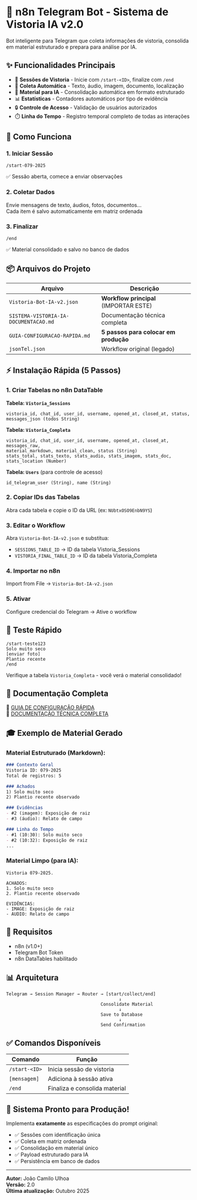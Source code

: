 # 🤖 n8n Telegram Bot - Sistema de Vistoria IA v2.0

Bot inteligente para Telegram que coleta informações de vistoria, consolida em material estruturado e prepara para análise por IA.

## ✨ Funcionalidades Principais

- 🚀 **Sessões de Vistoria** - Inicie com `/start-<ID>`, finalize com `/end`
- 📝 **Coleta Automática** - Texto, áudio, imagem, documento, localização
- 🧠 **Material para IA** - Consolidação automática em formato estruturado
- 📊 **Estatísticas** - Contadores automáticos por tipo de evidência
- 🔒 **Controle de Acesso** - Validação de usuários autorizados
- ⏱️ **Linha do Tempo** - Registro temporal completo de todas as interações

## 🎯 Como Funciona

### 1. Iniciar Sessão
```
/start-079-2025
```
✅ Sessão aberta, comece a enviar observações

### 2. Coletar Dados
Envie mensagens de texto, áudios, fotos, documentos...  
Cada item é salvo automaticamente em matriz ordenada

### 3. Finalizar
```
/end
```
✅ Material consolidado e salvo no banco de dados

## 📦 Arquivos do Projeto

| Arquivo | Descrição |
|---------|-----------|
| `Vistoria-Bot-IA-v2.json` | **Workflow principal** (IMPORTAR ESTE) |
| `SISTEMA-VISTORIA-IA-DOCUMENTACAO.md` | Documentação técnica completa |
| `GUIA-CONFIGURACAO-RAPIDA.md` | **5 passos para colocar em produção** |
| `jsonTel.json` | Workflow original (legado) |

## ⚡ Instalação Rápida (5 Passos)

### 1. Criar Tabelas no n8n DataTable

**Tabela: `Vistoria_Sessions`**
```
vistoria_id, chat_id, user_id, username, opened_at, closed_at, status, messages_json (todos String)
```

**Tabela: `Vistoria_Completa`**
```
vistoria_id, chat_id, user_id, username, opened_at, closed_at, messages_raw, 
material_markdown, material_clean, status (String)
stats_total, stats_texto, stats_audio, stats_imagem, stats_doc, stats_location (Number)
```

**Tabela: `Users`** (para controle de acesso)
```
id_telegram_user (String), name (String)
```

### 2. Copiar IDs das Tabelas

Abra cada tabela e copie o ID da URL (ex: `NUbtxOSO9EnbN9YS`)

### 3. Editar o Workflow

Abra `Vistoria-Bot-IA-v2.json` e substitua:
- `SESSIONS_TABLE_ID` → ID da tabela Vistoria_Sessions
- `VISTORIA_FINAL_TABLE_ID` → ID da tabela Vistoria_Completa

### 4. Importar no n8n

Import from File → `Vistoria-Bot-IA-v2.json`

### 5. Ativar

Configure credencial do Telegram → Ative o workflow

## 🧪 Teste Rápido

```
/start-teste123
Solo muito seco
[enviar foto]
Plantio recente
/end
```

Verifique a tabela `Vistoria_Completa` - você verá o material consolidado!

## 📖 Documentação Completa

🔗 [GUIA DE CONFIGURAÇÃO RÁPIDA](GUIA-CONFIGURACAO-RAPIDA.md)  
🔗 [DOCUMENTAÇÃO TÉCNICA COMPLETA](SISTEMA-VISTORIA-IA-DOCUMENTACAO.md)

## 🎓 Exemplo de Material Gerado

### Material Estruturado (Markdown):
```markdown
### Contexto Geral
Vistoria ID: 079-2025
Total de registros: 5

### Achados
1) Solo muito seco
2) Plantio recente observado

### Evidências
- #2 (imagem): Exposição de raiz
- #3 (áudio): Relato de campo

### Linha do Tempo
- #1 (10:30): Solo muito seco
- #2 (10:32): Exposição de raiz
...
```

### Material Limpo (para IA):
```
Vistoria 079-2025.

ACHADOS:
1. Solo muito seco
2. Plantio recente observado

EVIDÊNCIAS:
- IMAGE: Exposição de raiz
- AUDIO: Relato de campo
```

## 🔧 Requisitos

- n8n (v1.0+)
- Telegram Bot Token
- n8n DataTables habilitado

## 📊 Arquitetura

```
Telegram → Session Manager → Router → [start/collect/end]
                                           ↓
                                    Consolidate Material
                                           ↓
                                    Save to Database
                                           ↓
                                    Send Confirmation
```

## ✅ Comandos Disponíveis

| Comando | Função |
|---------|--------|
| `/start-<ID>` | Inicia sessão de vistoria |
| `[mensagem]` | Adiciona à sessão ativa |
| `/end` | Finaliza e consolida material |

## 🚀 Sistema Pronto para Produção!

Implementa **exatamente** as especificações do prompt original:
- ✅ Sessões com identificação única
- ✅ Coleta em matriz ordenada
- ✅ Consolidação em material único
- ✅ Payload estruturado para IA
- ✅ Persistência em banco de dados

---

**Autor:** João Camilo Ulhoa  
**Versão:** 2.0  
**Última atualização:** Outubro 2025
